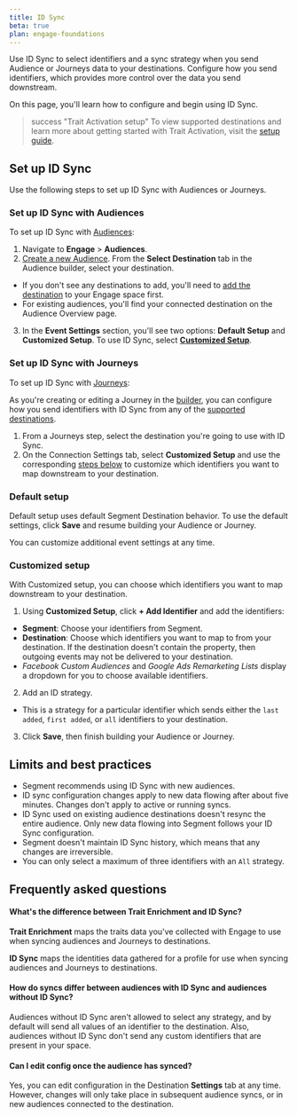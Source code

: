 ```yaml
--- 
title: ID Sync
beta: true
plan: engage-foundations
---
```


Use ID Sync to select identifiers and a sync strategy when you send Audience or Journeys data to your destinations. Configure how you send identifiers, which provides more control over the data you send downstream. 

On this page, you'll learn how to configure and begin using ID Sync.

> success "Trait Activation setup"
> To view supported destinations and learn more about getting started with Trait Activation, visit the [setup guide](/docs/engage/trait-activation/trait-activation-setup/).
 

## Set up ID Sync

Use the following steps to set up ID Sync with Audiences or Journeys.

### Set up ID Sync with Audiences 

To set up ID Sync with [Audiences](/docs/engage/audiences/):

1. Navigate to **Engage** > **Audiences**.
2. [Create a new Audience](/docs/engage/audiences/). From the **Select Destination** tab in the Audience builder, select your destination.
- If you don't see any destinations to add, you'll need to [add the destination](/docs/connections/destinations/add-destination/#adding-a-destination) to your Engage space first.
- For existing audiences, you'll find your connected destination on the Audience Overview page.
3. In the **Event Settings** section, you'll see two options: **Default Setup** and **Customized Setup**. To use ID Sync, select [**Customized Setup**](#customized-setup). 

### Set up ID Sync with Journeys

To set up ID Sync with [Journeys](/docs/engage/journeys/): 

As you're creating or editing a Journey in the [builder](/docs/engage/journeys/build-journey/), you can configure how you send identifiers with ID Sync from any of the [supported destinations](/docs/engage/trait-activation/trait-activation-setup/).

1. From a Journeys step, select the destination you're going to use with ID Sync. 
2. On the Connection Settings tab, select **Customized Setup**  and use the corresponding [steps below](#customized-setup) to customize which identifiers you want to map downstream to your destination. 

### Default setup 

Default setup uses default Segment Destination behavior. To use the default settings, click **Save** and resume building your Audience or Journey. 

You can customize additional event settings at any time. 

### Customized setup 

With Customized setup, you can choose which identifiers you want to map downstream to your destination.

1. Using **Customized Setup**, click **+ Add Identifier** and add the identifiers:
- **Segment**: Choose your identifiers from Segment.
- **Destination**: Choose which identifiers you want to map to from your destination. If the destination doesn't contain the property, then outgoing events may not be delivered to your destination.
- *Facebook Custom Audiences* and *Google Ads Remarketing Lists* display a dropdown for you to choose available identifiers. 
2. Add an ID strategy. 
- This is a strategy for a particular identifier which sends either the `last added`, `first added`, or `all` identifiers to your destination.
3. Click **Save**, then finish building your Audience or Journey.

## Limits and best practices

- Segment recommends using ID Sync with new audiences. 
- ID sync configuration changes apply to new data flowing after about five minutes. Changes don't apply to active or running syncs. 
- ID Sync used on existing audience destinations doesn't resync the entire audience. Only new data flowing into Segment follows your ID Sync configuration. 
- Segment doesn't maintain ID Sync history, which means that any changes are irreversible. 
- You can only select a maximum of three identifiers with an `All` strategy.


## Frequently asked questions

#### What's the difference between Trait Enrichment and ID Sync?

**Trait Enrichment** maps the traits data you've collected with Engage to use when syncing audiences and Journeys to destinations. 

**ID Sync** maps the identities data gathered for a profile for use when syncing audiences and Journeys to destinations.

#### How do syncs differ between audiences with ID Sync and audiences without ID Sync? 

Audiences without ID Sync aren't allowed to select any strategy, and by default will send all values of an identifier to the destination. Also, audiences without ID Sync don't send any custom identifiers that are present in your space. 


#### Can I edit config once the audience has synced? 
Yes, you can edit configuration in the Destination **Settings** tab at any time. However, changes will only take place in subsequent audience syncs, or in new audiences connected to the destination.
